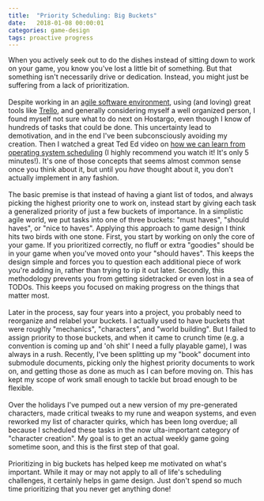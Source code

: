 ```yaml
---
title:  "Priority Scheduling: Big Buckets"
date:   2018-01-08 00:00:01
categories: game-design
tags: proactive progress
---
```


When you actively seek out to do the dishes instead of sitting down to work on your game, you know you've lost a little bit of something. But that something isn't necessarily drive or dedication. Instead, you might just be suffering from a lack of prioritization.<br />
<br />
Despite working in an <a href="https://en.wikipedia.org/wiki/Agile_software_development" target="_blank">agile software environment</a>, using (and loving) great tools like <a href="https://trello.com/" target="_blank">Trello</a>, and generally considering myself a well organized person, I found myself not sure what to do next on Hostargo, even though I know of hundreds of tasks that could be done. This uncertainty lead to demotivation, and in the end I've been subconsciously avoiding my creation. Then I watched a great Ted Ed video on <a href="https://ed.ted.com/lessons/how-to-manage-your-time-more-effectively-according-to-machines-brian-christian" target="_blank">how we can learn from operating system scheduling</a>&nbsp;(I highly recommend you watch it! It's only 5 minutes!). It's one of those concepts that seems almost common sense once you think about it, but until you <i>have </i>thought about it, you don't actually implement in any fashion.<br />
<br />
The basic premise is that instead of having a giant list of todos, and always picking the highest priority one to work on, instead start by giving each task a generalized priority of just a few buckets of importance. In a simplistic agile world, we put tasks into one of three buckets: "must haves", "should haves", or "nice to haves". Applying this approach to game design I think hits two birds with one stone. First, you start by working on only the core of your game. If you prioritized correctly, no fluff or extra "goodies" should be in your game when you've moved onto your "should haves". This keeps the design simple and forces you to question each additional piece of work you're adding in, rather than trying to rip it out later. Secondly, this methodology prevents you from getting sidetracked or even lost in a sea of TODOs. This keeps you focused on making progress on the things that matter most.<br />
<br />
Later in the process, say four years into a project, you probably need to reorganize and relabel your buckets. I actually used to have buckets that were roughly "mechanics", "characters", and "world building". But I failed to assign priority to those buckets, and when it came to crunch time (e.g. a convention is coming up and 'oh shit' I need a fully playable game), I was always in a rush. Recently, I've been splitting up my "book" document into submodule documents, picking only the highest priority documents to work on, and getting those as done as much as I can before moving on. This has kept my scope of work small enough to tackle but broad enough to be flexible.<br />
<br />
Over the holidays I've pumped out a new version of my pre-generated characters, made critical tweaks to my rune and weapon systems, and even reworked my list of character quirks, which has been long overdue; all because I scheduled these tasks in the now ulta-important category of "character creation". My goal is to get an actual weekly game going sometime soon, and this is the first step of that goal.<br />
<br />
Prioritizing in big buckets has helped keep me motivated on what's important. While it may or may not apply to all of life's scheduling challenges, it certainly helps in game design. Just don't spend so much time prioritizing that you never get anything done!
